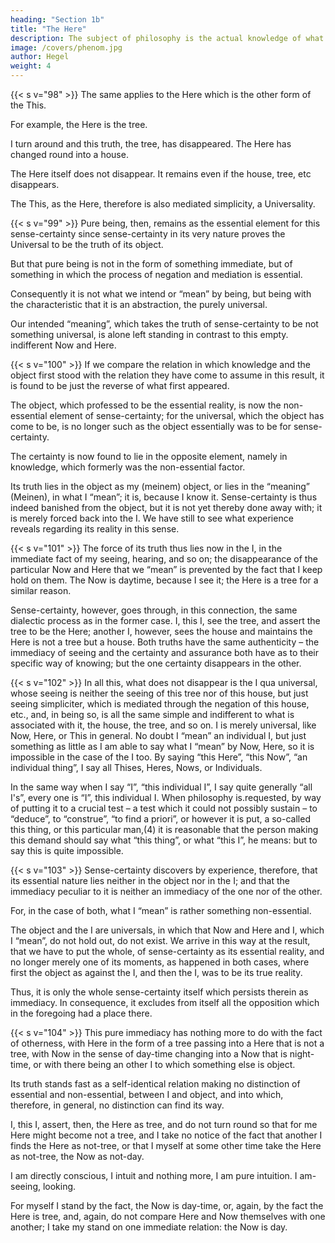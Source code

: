 ```yaml
---
heading: "Section 1b"
title: "The Here"
description: The subject of philosophy is the actual knowledge of what truly is.
image: /covers/phenom.jpg
author: Hegel
weight: 4
---
```



{{< s v="98" >}} The same applies to the Here which is the other form of the This.

For example, the Here is the tree.

I turn around and this truth, the tree, has disappeared. The Here has changed round into a house. 

The Here itself does not disappear. It remains even if the house, tree, etc disappears. 

The This, as the Here, therefore is also mediated simplicity, a Universality.



{{< s v="99" >}} Pure being, then, remains as the essential element for this sense-certainty since sense-certainty in its very nature proves the Universal to be the truth of its object. 

But that pure being is not in the form of something immediate, but of something in which the process of negation and mediation is essential. 

Consequently it is not what we intend or “mean” by being, but being with the characteristic that it is an abstraction, the purely universal. 

Our intended “meaning”, which takes the truth of sense-certainty to be not something universal, is alone left standing in contrast to this empty. indifferent Now and Here.


{{< s v="100" >}} If we compare the relation in which knowledge and the object first stood with the relation they have come to assume in this result, it is found to be just the reverse of what first appeared. 

The object, which professed to be the essential reality, is now the non-essential element of sense-certainty; for the universal, which the object has come to be, is no longer such as the object essentially was to be for sense-certainty. 

The certainty is now found to lie in the opposite element, namely in knowledge, which formerly was the non-essential factor. 

Its truth lies in the object as my (meinem) object, or lies in the “meaning” (Meinen), in what I “mean”; it is, because I know it. Sense-certainty is thus indeed banished from the object, but it is not yet thereby done away with; it is merely forced back into the I. We have still to see what experience reveals regarding its reality in this sense.

{{< s v="101" >}} The force of its truth thus lies now in the I, in the immediate fact of my seeing, hearing, and so on; the disappearance of the particular Now and Here that we “mean” is prevented by the fact that I keep hold on them. The Now is daytime, because I see it; the Here is a tree for a similar reason. 

Sense-certainty, however, goes through, in this connection, the same dialectic process as in the former case. I, this I, see the tree, and assert the tree to be the Here; another I, however, sees the house and maintains the Here is not a tree but a house. Both truths have the same authenticity – the immediacy of seeing and the certainty and assurance both have as to their specific way of knowing; but the one certainty disappears in the other.

{{< s v="102" >}} In all this, what does not disappear is the I qua universal, whose seeing is neither the seeing of this tree nor of this house, but just seeing simpliciter, which is mediated through the negation of this house, etc., and, in being so, is all the same simple and indifferent to what is associated with it, the house, the tree, and so on. I is merely universal, like Now, Here, or This in general. No doubt I “mean” an individual I, but just something as little as I am able to say what I “mean” by Now, Here, so it is impossible in the case of the I too. By saying “this Here”, “this Now”, “an individual thing”, I say all Thises, Heres, Nows, or Individuals. 

In the same way when I say “I”, “this individual I”, I say quite generally “all I's”, every one is “I”, this individual I. When philosophy is.requested, by way of putting it to a crucial test – a test which it could not possibly sustain – to “deduce”, to “construe”, “to find a priori”, or however it is put, a so-called this thing, or this particular man,(4) it is reasonable that the person making this demand should say what “this thing”, or what “this I”, he means: but to say this is quite impossible.


{{< s v="103" >}} Sense-certainty discovers by experience, therefore, that its essential nature lies neither in the object nor in the I; and that the immediacy peculiar to it is neither an immediacy of the one nor of the other. 

For, in the case of both, what I “mean” is rather something non-essential. 

The object and the I are universals, in which that Now and Here and I, which I “mean”, do not hold out, do not exist. We arrive in this way at the result, that we have to put the whole, of sense-certainty as its essential reality, and no longer merely one of its moments, as happened in both cases, where first the object as against the I, and then the I, was to be its true reality. 

Thus, it is only the whole sense-certainty itself which persists therein as immediacy. In consequence, it excludes from itself all the opposition which in the foregoing had a place there.


{{< s v="104" >}} This pure immediacy has nothing more to do with the fact of otherness, with Here in the form of a tree passing into a Here that is not a tree, with Now in the sense of day-time changing into a Now that is night-time, or with there being an other I to which something else is object. 

Its truth stands fast as a self-identical relation making no distinction of essential and non-essential, between I and object, and into which, therefore, in general, no distinction can find its way. 

I, this I, assert, then, the Here as tree, and do not turn round so that for me Here might become not a tree, and I take no notice of the fact that another I finds the Here as not-tree, or that I myself at some other time take the Here as not-tree, the Now as not-day. 

I am directly conscious, I intuit and nothing more, I am pure intuition. I am-seeing, looking. 

For myself I stand by the fact, the Now is day-time, or, again, by the fact the Here is tree, and, again, do not compare Here and Now themselves with one another; I take my stand on one immediate relation: the Now is day.
